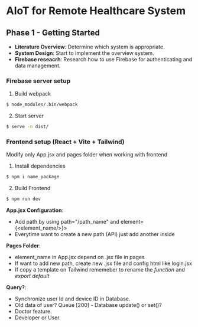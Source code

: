 # AIoT for Remote Healthcare System

## Phase 1 - Getting Started
- **Literature Overview**: Determine which system is appropriate.
- **System Design**: Start to implement the overview system.
- **Firebase reseacrh**: Research how to use Firebase for authenticating and data management.

### Firebase server setup

1. Build webpack
```bash
$ node_modules/.bin/webpack
```
2. Start server
```bash
$ serve -n dist/
```

### Frontend setup (React + Vite + Tailwind)
Modify only App.jsx and pages folder when working with frontend
1. Install dependencies
```bash
$ npm i name_package
```
2. Build Frontend
```bash
$ npm run dev
```

**App.jsx Configuration**: 
* Add path by using path="/path_name" and element={<element_name/>}></Route>
* Everytime want to create a new path (API) just add another <Route> inside <Routes>

**Pages Folder**:
* element_name in App.jsx depend on .jsx file in pages
* If want to add new path, create new .jsx file and config html like login.jsx
* If copy a template on Tailwind rememeber to rename the *function* and *export default* 

**Query?**:
* Synchronize user Id and device ID in Database.
* Old data of user? Queue [200] - Database update() or set()?
* Doctor feature.
* Developer or User.


  
